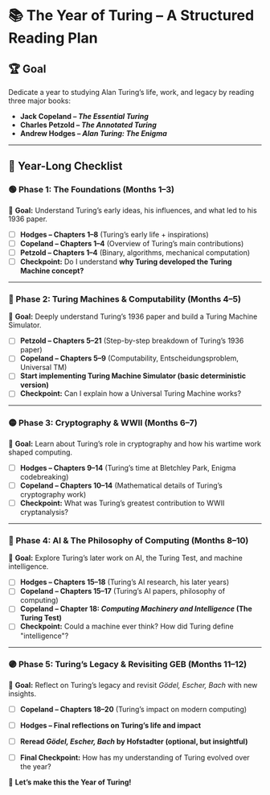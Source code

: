 # 📚 The Year of Turing – A Structured Reading Plan

## 🏆 Goal
Dedicate a year to studying Alan Turing’s life, work, and legacy by reading three major books:
- **Jack Copeland – *The Essential Turing***
- **Charles Petzold – *The Annotated Turing***
- **Andrew Hodges – *Alan Turing: The Enigma***

---

## 📅 Year-Long Checklist

### **🟢 Phase 1: The Foundations (Months 1–3)**
📌 **Goal:** Understand Turing’s early ideas, his influences, and what led to his 1936 paper.

- [ ] **Hodges – Chapters 1–8** (Turing’s early life + inspirations)
- [ ] **Copeland – Chapters 1–4** (Overview of Turing’s main contributions)
- [ ] **Petzold – Chapters 1–4** (Binary, algorithms, mechanical computation)
- [ ] **Checkpoint:** Do I understand **why Turing developed the Turing Machine concept?**

---

### **🔵 Phase 2: Turing Machines & Computability (Months 4–5)**
📌 **Goal:** Deeply understand Turing’s 1936 paper and build a Turing Machine Simulator.

- [ ] **Petzold – Chapters 5–21** (Step-by-step breakdown of Turing’s 1936 paper)
- [ ] **Copeland – Chapters 5–9** (Computability, Entscheidungsproblem, Universal TM)
- [ ] **Start implementing Turing Machine Simulator (basic deterministic version)**
- [ ] **Checkpoint:** Can I explain how a Universal Turing Machine works?

---

### **🟡 Phase 3: Cryptography & WWII (Months 6–7)**
📌 **Goal:** Learn about Turing’s role in cryptography and how his wartime work shaped computing.

- [ ] **Hodges – Chapters 9–14** (Turing’s time at Bletchley Park, Enigma codebreaking)
- [ ] **Copeland – Chapters 10–14** (Mathematical details of Turing’s cryptography work)
- [ ] **Checkpoint:** What was Turing’s greatest contribution to WWII cryptanalysis?

---

### **🔴 Phase 4: AI & The Philosophy of Computing (Months 8–10)**
📌 **Goal:** Explore Turing’s later work on AI, the Turing Test, and machine intelligence.

- [ ] **Hodges – Chapters 15–18** (Turing’s AI research, his later years)
- [ ] **Copeland – Chapters 15–17** (Turing’s AI papers, philosophy of computing)
- [ ] **Copeland – Chapter 18: *Computing Machinery and Intelligence* (The Turing Test)**
- [ ] **Checkpoint:** Could a machine ever think? How did Turing define "intelligence"?

---

### **🟣 Phase 5: Turing’s Legacy & Revisiting GEB (Months 11–12)**
📌 **Goal:** Reflect on Turing’s legacy and revisit *Gödel, Escher, Bach* with new insights.

- [ ] **Copeland – Chapters 18–20** (Turing’s impact on modern computing)
- [ ] **Hodges – Final reflections on Turing’s life and impact**
- [ ] **Reread *Gödel, Escher, Bach* by Hofstadter (optional, but insightful)**
- [ ] **Final Checkpoint:** How has my understanding of Turing evolved over the year?



🚀 **Let’s make this the Year of Turing!**
